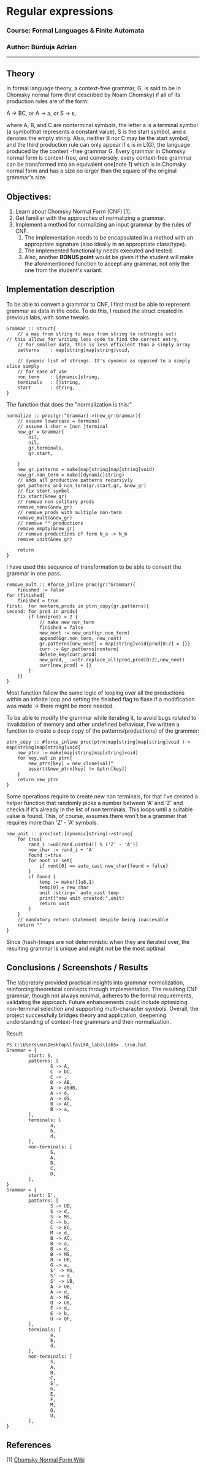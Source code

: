 # Regular expressions

### Course: Formal Languages & Finite Automata
### Author: Burduja Adrian

----

## Theory

In formal language theory, a context-free grammar, G, is said to be in Chomsky normal
form (first described by Noam Chomsky) if all of its production rules are of the 
form:

A → BC,	or
A → a,	or
S → ε,

where A, B, and C are nonterminal symbols, the letter a is a terminal symbol (a 
symbolthat represents a constant value), S is the start symbol, and ε denotes the
empty string. Also, neither B nor C may be the start symbol, and the third
production rule can only appear if ε is in L(G), the language produced by the context
-free grammar G.
Every grammar in Chomsky normal form is context-free, and conversely, every
context-free grammar can be transformed into an equivalent one[note 1] which is in
Chomsky normal form and has a size no larger than the square of the original 
grammar's size.

## Objectives:

1. Learn about Chomsky Normal Form (CNF) [1].
2. Get familiar with the approaches of normalizing a grammar.
3. Implement a method for normalizing an input grammar by the rules of CNF.
    1. The implementation needs to be encapsulated in a method with an appropriate signature (also ideally in an appropriate class/type).
    2. The implemented functionality needs executed and tested.
    3. Also, another **BONUS point** would be given if the student will make the aforementioned function to accept any grammar, not only the one from the student's variant.

## Implementation description

To be able to convert a grammar to CNF, I first must be able to represent grammar as
data in the code. To do this, I reused the struct created in previous labs, with some
tweaks.

```odin
Grammar :: struct{
	// a map from string to maps from string to nothing(a set)
// this allows for writing less code to find the correct entry, 
	// for smaller data, this is less efficient than a simply array
	patterns    : map[string]map[string]void,

	// dynamic list of strings. It's dynamic as opposed to a simply slice simply
	// for ease of use
	non_term    : [dynamic]string,
	terminals   : []string,
	start       : string, 
}
```


The function that does the "normalization is this:"

```odin
normalize :: proc(gr:^Grammar)->(new_gr:Grammar){
	// assume lowercase = terminal
	// assume 1 char = [non ]terminal
	new_gr = Grammar{
		nil,
		nil,
		gr.terminals,
		gr.start,
		
	}
	new_gr.patterns = make(map[string]map[string]void)
	new_gr.non_term = make([dynamic]string)
	// adds all productive patterns recursivly
	get_patterns_and_non_term(gr.start,gr, &new_gr)
	// fix start symbol
	fix_start(&new_gr)
	// remove non-solitary prods
	remove_nons(&new_gr)
	// remove prods with multiple non-term
	remove_mult(&new_gr)
	// remove "" productions
	remove_empty(&new_gr)
	// remove productions of form N_a -> N_b
	remove_unit(&new_gr)

	return
}
```

I have used this sequence of transformation to be able to convert the grammar in one
pass.


```odin
remove_mult :: #force_inline proc(gr:^Grammar){
	finished := false
for !finished{
	finished = true
first:	for nonterm,prods in ptrn_copy(gr.patterns){
second:	for prod in prods{
		if len(prod) > 2 {
			// make new non_term
			finished = false
			new_nont := new_unit(gr.non_term)
			append(&gr.non_term, new_nont)
			gr.patterns[new_nont] = map[string]void{prod[0:2] = {}}
			curr := &gr.patterns[nonterm]
			delete_key(curr,prod)
			new_prod,_ :=str.replace_all(prod,prod[0:2],new_nont)
			curr[new_prod] = {}
		}
	}}
}
```

Most function fallow the same logic of looping over all the productions within an 
infinite loop and setting the finished flag to flase if a modification was made ->
there might be more needed.

To be able to modify the grammar while iterating it, to avoid bugs rolated to 
invalidation of memory and other undefined behaviour, I've written a function to create
a deep copy of the patterns(productions) of the grammer:
```odin
ptrn_copy :: #force_inline proc(ptrn:map[string]map[string]void )->
map[string]map[string]void{
	new_ptrn := make(map[string]map[string]void)
	for key,val in ptrn{
		new_ptrn[key] = new_clone(val)^
		assert(&new_ptrn[key] != &ptrn[key])
	}
	return new_ptrn
}
```

Some operations require to create new non terminals, for that I've created a helper 
function that randomly picks a number between 'A' and 'Z' and checks if it's already 
in the list of non terminals. This loops until a suitable value is found. This, of 
course, assumes there won't be a grammer that requires more than 'Z' - 'A' symbols.
```odin
new_unit :: proc(set:[dynamic]string)->string{
	for true{
		rand_i :=u8(rand.uint64() % ('Z' - 'A'))
		new_char := rand_i + 'A'
		found :=true
		for nont in set{
			if nont[0] == auto_cast new_char{found = false}
		}
		if found {
			temp := make([]u8,1)
			temp[0] = new_char
			unit :string=  auto_cast temp
			print("new unit created:",unit)
			return unit
		}
	}
	// mandatory return statement despite being inaccesable
	return ""
}
```

Since (hash-)maps are not deterministic when they are iterated over, the resulting 
grammar is unique and might not be the most optimal.

## Conclusions / Screenshots / Results

The laboratory provided practical insights into grammar normalization, reinforcing 
theoretical concepts through implementation. The resulting CNF grammar, though not 
always minimal, adheres to the formal requirements, validating the approach. Future 
enhancements could include optimizing non-terminal selection and supporting 
multi-character symbols. Overall, the project successfully bridges theory and 
application, deepening understanding of context-free grammars and their 
normalization.

Result:
```
PS C:\Users\eu\Desktop\lfa\LFA_labs\lab5> .\run.bat
Grammar = {
        start: S,
        patterns: [       
                S -> A,   
                C -> bC,  
                C -> ,    
                D -> AB,  
                A -> aBdB,
                A -> d,   
                A -> dS,  
                B -> AC,  
                B -> a,   
        ],
        terminals: [      
                a,        
                b,        
                d,        
        ],
        non-terminals: [  
                S,        
                A,        
                B,        
                C,        
                D,        
        ],
}
Grammar = {
        start: S',
        patterns: [
                S -> UB,
                S -> d,
                S -> MS,
                C -> b,
                C -> EC,
                M -> d,
                B -> AC,
                B -> a,
                B -> d,
                B -> MS,
                B -> UB,
                G -> a,
                S' -> MS,
                S' -> d,
                S' -> UB,
                A -> UB,
                A -> d,
                A -> MS,
                Q -> GB,
                F -> d,
                E -> b,
                U -> QF,
        ],
        terminals: [
                a,
                b,
                d,
        ],
        non-terminals: [
                S,
                A,
                B,
                C,
                S',
                G,
                E,
                F,
                M,
                Q,
                U,
        ],
}
```
## References
[1] [Chomsky Normal Form Wiki](https://en.wikipedia.org/wiki/Chomsky_normal_form)
